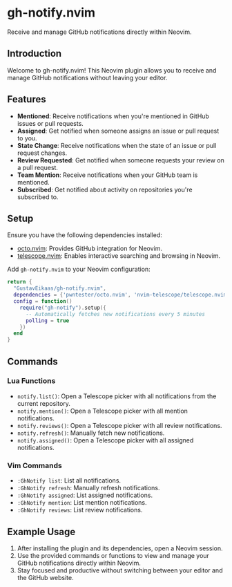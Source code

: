 # gh-notify.nvim

Receive and manage GitHub notifications directly within Neovim.

## Introduction

Welcome to gh-notify.nvim! This Neovim plugin allows you to receive and manage GitHub notifications without leaving your editor.

## Features

- **Mentioned**: Receive notifications when you're mentioned in GitHub issues or pull requests.
- **Assigned**: Get notified when someone assigns an issue or pull request to you.
- **State Change**: Receive notifications when the state of an issue or pull request changes.
- **Review Requested**: Get notified when someone requests your review on a pull request.
- **Team Mention**: Receive notifications when your GitHub team is mentioned.
- **Subscribed**: Get notified about activity on repositories you're subscribed to.

## Setup

Ensure you have the following dependencies installed:

- [octo.nvim](https://github.com/pwntester/octo.nvim): Provides GitHub integration for Neovim.
- [telescope.nvim](https://github.com/nvim-telescope/telescope.nvim): Enables interactive searching and browsing in Neovim.

Add `gh-notify.nvim` to your Neovim configuration:

```lua
return {
  "GustavEikaas/gh-notify.nvim",
  dependencies = {'pwntester/octo.nvim', 'nvim-telescope/telescope.nvim', },
  config = function()
    require("gh-notify").setup({
      -- Automatically fetches new notifications every 5 minutes
      polling = true
    })
  end
}
```

## Commands

### Lua Functions

- `notify.list()`: Open a Telescope picker with all notifications from the current repository.
- `notify.mention()`: Open a Telescope picker with all mention notifications.
- `notify.reviews()`: Open a Telescope picker with all review notifications.
- `notify.refresh()`: Manually fetch new notifications.
- `notify.assigned()`: Open a Telescope picker with all assigned notifications.

### Vim Commands

- `:GhNotify list`: List all notifications.
- `:GhNotify refresh`: Manually refresh notifications.
- `:GhNotify assigned`: List assigned notifications.
- `:GhNotify mention`: List mention notifications.
- `:GhNotify reviews`: List review notifications.

## Example Usage

1. After installing the plugin and its dependencies, open a Neovim session.
2. Use the provided commands or functions to view and manage your GitHub notifications directly within Neovim.
3. Stay focused and productive without switching between your editor and the GitHub website.